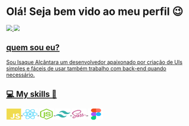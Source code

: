 # Olá! Seja bem vido ao meu perfil 😉

<a href="https://github.com/BatatinhasFitas">
<img height="150em" src="https://github-readme-stats.vercel.app/api?username=BatatinhasFritas&show_icons=true&theme=onedark&include_all_commits=true&count_private=true"/>
<img height="150em" src="https://github-readme-stats.vercel.app/api/top-langs/?username=BatatinhasFritas&layout=compact&langs_count=7&theme=onedark"/>

## quem sou eu?
Sou Isaque Alcântara um desenvolvedor apaixonado por criação de UIs simples e fáceis de usar também trabalho com back-end quando necessário.

## 💻 My skills 🧠
<img align="center" height="30" width="40" src="https://raw.githubusercontent.com/devicons/devicon/master/icons/javascript/javascript-plain.svg">
<img align="center" height="30" width="40" src="https://raw.githubusercontent.com/devicons/devicon/2ae2a900d2f041da66e950e4d48052658d850630/icons/react/react-original.svg">
<img align="center" height="30" width="40" src="https://github.com/devicons/devicon/blob/master/icons/nodejs/nodejs-original.svg">
<img align="center" height="30" width="40" src="https://github.com/devicons/devicon/blob/master/icons/tailwindcss/tailwindcss-plain.svg">
<img align="center" height="30" width="40" src="https://github.com/devicons/devicon/blob/master/icons/sass/sass-original.svg">
<img align="center" height="30" width="40" src="https://github.com/devicons/devicon/blob/master/icons/figma/figma-original.svg">


